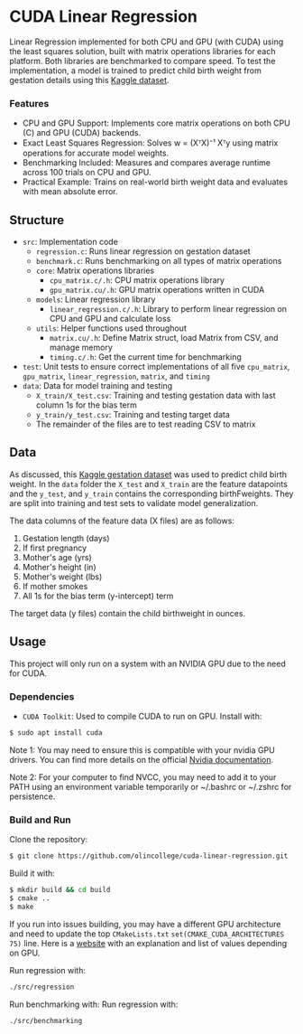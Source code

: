 # CUDA Linear Regression

Linear Regression implemented for both CPU and GPU (with CUDA) using the least squares solution, built with matrix operations libraries for each platform. Both libraries are benchmarked to compare speed. To test the implementation, a model is trained to predict child birth weight from gestation details using this [Kaggle dataset](https://www.kaggle.com/datasets/jacopoferretti/child-weight-at-birth-and-gestation-details).

### Features

- CPU and GPU Support: Implements core matrix operations on both CPU (C) and GPU (CUDA) backends.
- Exact Least Squares Regression: Solves w = (XᵀX)⁻¹ Xᵀy using matrix operations for accurate model weights.
- Benchmarking Included: Measures and compares average runtime across 100 trials on CPU and GPU.
- Practical Example: Trains on real-world birth weight data and evaluates with mean absolute error.

## Structure

- `src`: Implementation code
    - `regression.c`: Runs linear regression on gestation dataset
    - `benchmark.c`: Runs benchmarking on all types of matrix operations
    - `core`: Matrix operations libraries
        - `cpu_matrix.c/.h`: CPU matrix operations library
        - `gpu_matrix.cu/.h`: GPU matrix operations written in CUDA
    - `models`: Linear regression library
        - `linear_regression.c/.h`: Library to perform linear regression on CPU and GPU and calculate loss
    - `utils`: Helper functions used throughout
        - `matrix.cu/.h`: Define Matrix struct, load Matrix from CSV, and manage memory
        - `timing.c/.h`: Get the current time for benchmarking
- `test`: Unit tests to ensure correct implementations of all five `cpu_matrix`, `gpu_matrix`, `linear_regression`, `matrix`, and `timing`
- `data`: Data for model training and testing
    - `X_train/X_test.csv`: Training and testing gestation data with last column 1s for the bias term
    - `y_train/y_test.csv`: Training and testing target data
    - The remainder of the files are to test reading CSV to matrix

## Data

As discussed, this [Kaggle gestation dataset](https://www.kaggle.com/datasets/jacopoferretti/child-weight-at-birth-and-gestation-details) was used to predict child birth weight. In the `data` folder the `X_test` and `X_train` are the feature datapoints and the `y_test`, and `y_train` contains the corresponding birthFweights. They are split into training and test sets to validate model generalization.

The data columns of the feature data (X files) are as follows:
1. Gestation length (days)
2. If first pregnancy
3. Mother's age (yrs)
4. Mother's height (in)
5. Mother's weight (lbs)
6. If mother smokes
7. All 1s for the bias term (y-intercept) term

The target data (y files) contain the child birthweight in ounces.

## Usage

This project will only run on a system with an NVIDIA GPU due to the need for CUDA.

### Dependencies
- `CUDA Toolkit`: Used to compile CUDA to run on GPU. Install with:
```bash 
$ sudo apt install cuda
```
Note 1: You may need to ensure this is compatible with your nvidia GPU drivers. You can find more details on the official [Nvidia documentation](https://docs.nvidia.com/cuda/cuda-toolkit-release-notes/index.html).

Note 2: For your computer to find NVCC, you may need to add it to your PATH using an environment variable temporarily or ~/.bashrc or ~/.zshrc for persistence.

### Build and Run

Clone the repository:
```bash
$ git clone https://github.com/olincollege/cuda-linear-regression.git
```
Build it with:
```bash
$ mkdir build && cd build
$ cmake ..
$ make
```

If you run into issues building, you may have a different GPU architecture and need to update the top `CMakeLists.txt` `set(CMAKE_CUDA_ARCHITECTURES 75)` line. Here is a [website](https://arnon.dk/matching-sm-architectures-arch-and-gencode-for-various-nvidia-cards/) with an explanation and list of values depending on GPU.

Run regression with:
```bash
./src/regression
```
Run benchmarking with:
Run regression with:
```bash
./src/benchmarking
```

